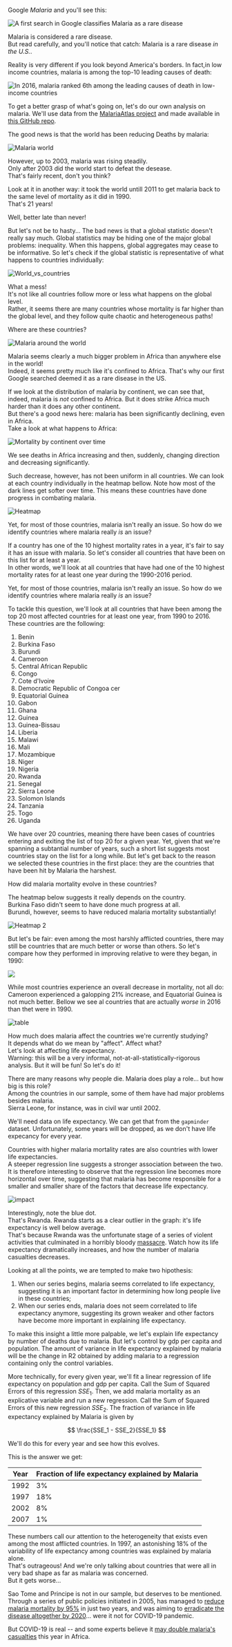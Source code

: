 
Google _Malaria_ and you'll see this:

![A first search in Google classifies Malaria as a rare disease](../assets/img/Malaria/Google_1st_search.png)

Malaria is considered a rare disease.   
But read carefully, and you'll notice that catch: Malaria is a rare disease _in the U.S._. 

Reality is very different if you look beyond America's borders. In fact,in low income countries, malaria is among the top-10 leading causes of death:

![In 2016, malaria ranked 6th among the leading causes of death in low-income countries](../assets/img/Malaria/diseases_ranking.png)

To get a better grasp of what's going on, let's do our own analysis on malaria. We'll use data from the [MalariaAtlas project](https://malariaatlas.org/) and made available in [this GitHub repo](https://github.com/rfordatascience/tidytuesday/tree/master/data/2018/2018-11-13). 

The good news is that the world has been reducing Deaths by malaria:

![Malaria world](../assets/img/Malaria/Mortality_world.PNG)

However, up to 2003, malaria was rising steadily.  
Only after 2003 did the world start to defeat the desease.  
That's fairly recent, don't you think?

Look at it in another way: it took the world untill 2011 to get malaria back to the same level of mortality as it did in 1990.  
That's 21 years!

Well, better late than never!  

But let's not be to hasty...
The bad news is that a global statistic doesn't really say much. 
Global statistics may be hiding one of the major global problems: inequality.
When this happens, global aggregates may cease to be informative.
So let's check if the global statistic is representative of what happens to countries individually:

![World_vs_countries](../assets/img/Malaria/Mortality_world_vs_countries.PNG)

What a mess!  
It's not like all countries follow more or less what happens on the global level.  
Rather, it seems there are many countries whose mortality is far higher than the global level, and they follow quite chaotic and heterogeneous paths! 

Where are these countries?

![Malaria around the world](../assets/img/Malaria/world_map.PNG)

Malaria seems clearly a much bigger problem in Africa than anywhere else in the world!  
Indeed, it seems pretty much like it's confined to Africa.
That's why our first Google searched deemed it as a rare disease in the US.

If we look at the distribution of malaria by continent, we can see that, indeed, malaria is *not* confined to Africa. 
But it does strike Africa much harder than it does any other continent.  
But there's a good news here: malaria has been significantly declining, even in Africa.  
Take a look at what happens to Africa:

![Mortality by continent over time](../assets/img/Malaria/mortality_by_continent_over_time.gif)

We see deaths in Africa increasing and then, suddenly, changing direction and decreasing significantly.

Such decrease, however, has not been uniform in all countries. We can look at each country individually in the heatmap bellow. Note how most of the dark lines get softer over time. This means these countries have done progress in combating malaria. 

![Heatmap](../assets/img/Malaria/heatmap.PNG)

Yet, for most of those countries, malaria isn't really an issue.
So how do we identify countries where malaria really *is* an issue?

If a country has one of the 10 highest mortality rates in a year, it's fair to say it has an issue with malaria.
So let's consider all countries that have been on this list for at least a year.  
In other words, we'll look at all countries that have had one of the 10 highest mortality rates for at least one year during the 1990-2016 period.




Yet, for most of those countries, malaria isn't really an issue.
So how do we identify countries where malaria really *is* an issue?

To tackle this question, we'll look at all countries that have been among the top 20 most affected countries for at least one year, from 1990 to 2016. These countries are the following:
1. Benin
2. Burkina Faso
3. Burundi
4. Cameroon
5. Central African Republic
6. Congo
7. Cote d'Ivoire
8. Democratic Republic of Congoa cer
9. Equatorial Guinea
10. Gabon
11. Ghana
12. Guinea
13. Guinea-Bissau
14. Liberia
15. Malawi
16. Mali
17. Mozambique
18. Niger
19. Nigeria
20. Rwanda
21. Senegal
22. Sierra Leone
23. Solomon Islands
24. Tanzania
25. Togo
26. Uganda

We have over 20 countries, meaning there have been cases of countries entering and exiting the list of top 20 for a given year. Yet, given that we're spanning a subtantial number of years, such a short list suggests most countries stay on the list for a long while. But let's get back to the reason we selected these countries in the first place: they are the countries that have been hit by Malaria the harshest.

How did malaria mortality evolve in these countries?

The heatmap below suggests it really depends on the country.  
Burkina Faso didn't seem to have done much progress at all.  
Burundi, however, seems to have reduced malaria mortality substantially!

![Heatmap 2](../assets/img/Malaria/Heatmap2.PNG)

But let's be fair: even among the most harshly afflicted countries, there may still be countries that are much better or worse than others. So let's compare how they performed in improving relative to were they began, in 1990:

![](../assets/img/Malaria/evolution_most_affected.PNG)

While most countries experience an overall decrease in mortality, not all do: Cameroon experienced a galopping 21% increase, and Equatorial Guinea is not much better. Bellow we see al countries that are actually _worse_ in 2016 than thet were in 1990.

![table](../assets/img/Malaria/table.PNG)

How much does malaria affect the countries we're currently studying?  
It depends what do we mean by "affect". Affect what?  
Let's look at affecting life expectancy.  
Warning: this will be a very informal, not-at-all-statistically-rigorous analysis. But it will be fun! So let's do it!

There are many reasons why people die. Malaria does play a role... but how big is this role?  
Among the countries in our sample, some of them have had major problems besides malaria.  
Sierra Leone, for instance, was in civil war until 2002. 

We'll need data on life expectancy. We can get that from the `gapminder` dataset. Unfortunately, some years will be dropped, as we don't have life expecancy for every year.

Countries with higher malaria mortality rates are also countries with lower life expectancies.  
A steeper regression line suggests a stronger association between the two.  
It is therefore interesting to observe that the regression line becomes more horizontal over time, suggesting that malaria has become responsible for a smaller and smaller share of the factors that decrease life expectancy.

![impact](../assets/img/Malaria/impact_of_malaria.gif)

Interestingly, note the blue dot.  
That's Rwanda. 
Rwanda starts as a clear outlier in the graph: it's life expectancy is well below average.  
That's because Rwanda was the unfortunate stage of a series of violent activities that culminated in a horribly bloody [massacre](https://en.wikipedia.org/wiki/Rwandan_genocide). Watch how its life expectancy dramatically increases, and how the number of malaria casualties decreases. 

Looking at all the points, we are tempted to make two hipothesis:
1. When our series begins, malaria seems correlated to life expectancy, suggesting it is an important factor in determining how long people live in these countries;
2. When our series ends, malaria does not seem correlated to life expectancy anymore, suggesting its grown weaker and other factors have become more important in explaining life expectancy.

To make this insight a little more palpable, we let's explain life expectancy by number of deaths due to malaria. But let's control by gdp per capita and population. The amount of variance in life expectancy explained by malaria will be the change in R2 obtained by adding malaria to a regression containing only the control variables. 

More technically, for every given year, we'll fit a linear regression of life expectancy on population and gdp per capita. Call the Sum of Squared Errors of this regression $SSE_1$. Then, we add malaria mortality as an explicative variable and run a new regression. Call the Sum of Squared Errors of this new regression $SSE_2$. The fraction of variance in life expectancy explained by Malaria is given by

$$
\frac{SSE_1 - SSE_2}{SSE_1}
$$

We'll do this for every year and see how this evolves.

This is the answer we get:


Year| Fraction of life expectancy explained by Malaria |
----|-----------------------------|
1992| 3% |
1997| 18% |
2002|8% |
2007|1% |



These numbers call our attention to the heterogeneity that exists even among the most afflicted countries.
In 1997, an astonishing 18% of the variability of life expectancy among countries was explained by malaria alone.  
That's outrageous! And we're only talking about countries that were all in very bad shape as far as malaria was concerned.  
But it gets worse...

Sao Tome and Principe is not in our sample, but deserves to be mentioned. 
Through a series of public policies initiated in 2005, has managed to [reduce malaria mortality by 95%](https://www.researchgate.net/publication/23785356_Malaria_in_Sao_Tome_and_Principe_On_the_Brink_of_Elimination_after_Three_Years_of_Effective_Antimalarial_Measures) in just two years, and was aiming to [erradicate the disease altogether by 2020](http://www.shrinkingthemalariamap.org/elimination-progress/sao-tome-and-principe)... were it not for COVID-19 pandemic. 

But COVID-19 is real -- and some experts believe it [may double malaria's casualties](https://allafrica.com/stories/202008071020.html) this year in Africa. 
